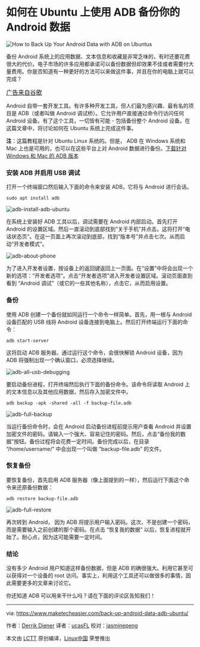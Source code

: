 如何在 Ubuntu 上使用 ADB 备份你的 Android 数据
============================================================


![](https://maketecheasier-2d0f.kxcdn.com/assets/uploads/2017/02/android-backup-ubuntu.jpg "How to Back Up Your Android Data with ADB on Ubuntus")



备份 Android 系统上的应用数据、文本信息和收藏是非常乏味的，有时还要花费很大的代价。电子市场的许多应用都承诺可以备份数据但却效果不佳或者需要付大量费用。你是否知道有一种更好的方法可以来做这件事，并且在你的电脑上就可以完成？

<small style="box-sizing: inherit; font-size: 16px;">[广告来自谷歌][9]</small>

Android 自带一套开发工具。有许多种开发工具，但人们最为感兴趣、最有名的项目是 ADB（或者叫做 Android 调试桥）。它允许用户直接通过命令行访问任何 Android 设备。有了这个工具，一切皆有可能 - 包括备份整个 Android 设备。在这篇文章中，将讨论如何在 Ubuntu 系统上完成这件事。

**注**：这篇教程是针对 Ubuntu Linux 系统的。但是， ADB 在 Windows 系统和 Mac 上也是可用的，也可以在这些平台上对 Android 数据进行备份。[下载针对 Windows 和 Mac 的 ADB 版本][10]

### 安装 ADB 并启用 USB 调试

打开一个终端窗口然后输入下面的命令来安装 ADB，它将与 Android 进行会话。

```
sudo apt install adb
```

 ![adb-install-adb-ubuntu](https://maketecheasier-2d0f.kxcdn.com/assets/uploads/2017/02/adb-install-adb-ubuntu.jpg "adb-install-adb-ubuntu")

在系统上安装好 ADB 工具以后，调试需要在 Android 内部启动。首先打开 Android 的设置区域。然后一直滚动到底部找到“关于手机”并点击。这将打开“电话状态页”。在这一页面上再次滚动到底部，找到“版本号”并点击七次。从而启动“开发者模式”。

 ![adb-about-phone](https://maketecheasier-2d0f.kxcdn.com/assets/uploads/2017/02/adb-about-phone.jpg "adb-about-phone")

为了进入开发者设置，按设备上的返回键返回上一页面。在“设置”中将会出现一个新的选项：“开发者选项”。点击“开发者选项”进入开发者设置区域。滚动页面直到看到 “Android 调试”（或它的一些其他名称），点击它，从而启用设置。

### 备份

使用 ADB 创建一个备份就如同运行一个命令一样简单。首先，用一根与 Android 设备匹配的 USB 线将 Android 设备连接到电脑上。然后打开终端运行下面的命令：

```
adb start-server
```

这将启动 ADB 服务器。通过运行这个命令，会很快解锁 Android 设备，因为 ADB 将强制出现一个确认窗口，必须选择继续。

 ![adb-all-usb-debugging](https://maketecheasier-2d0f.kxcdn.com/assets/uploads/2017/02/adb-all-usb-debugging.jpg "adb-all-usb-debugging")

要启动备份进程，打开终端然后执行下面的备份命令。该命令将读取 Android 上的文本信息以及其他应用数据，然后存入加密文件中。

```
adb backup -apk -shared -all -f backup-file.adb
```

 ![adb-full-backup](https://maketecheasier-2d0f.kxcdn.com/assets/uploads/2017/02/adb-full-backup.jpg "adb-full-backup")

当运行备份命令时，会在 Android 启动备份进程前提示用户查看 Android 并设置加密文件的密码。请输入一个强大、容易记住的密码。然后，点击“备份我的数据”按钮。备份过程将会花费一定时间。备份完成以后，在目录 “/home/username/” 中会出现一个叫做 “backup-file.adb” 的文件。

### 恢复备份

要恢复备份，首先启用 ADB 服务器（像上面提到的一样），然后运行下面这个命令来还原备份数据：


```
adb restore backup-file.adb
```

 ![adb-full-restore](https://maketecheasier-2d0f.kxcdn.com/assets/uploads/2017/02/adb-full-restore.jpg "adb-full-restore")

再次转到 Android， 因为 ADB 将提示用户输入密码。这次，不是创建一个密码，而是需要输入之前创建的那个密码。在点击 “恢复我的数据” 以后，恢复进程就开始了。耐心点，因为这可能需要一定时间。

### 结论

没有多少 Android 用户知道这样备份数据，但是 ADB 的确很强大。利用它甚至可以获得对一个设备的 root 访问。事实上，利用这个工具还可以做很多的事情，因此需要更多的文章来讨论它。

你还知道 ADB 可以用来干什么吗？请在下面的评论区告知我们！


--------------------------------------------------------------------------------

via: https://www.maketecheasier.com/back-up-android-data-adb-ubuntu/

作者：[Derrik Diener][a]
译者：[ucasFL](https://github.com/ucasFL)
校对：[jasminepeng](https://github.com/jasminepeng)

本文由 [LCTT](https://github.com/LCTT/TranslateProject) 原创编译，[Linux中国](https://linux.cn/) 荣誉推出

[a]:https://www.maketecheasier.com/author/derrikdiener/
[1]:https://www.maketecheasier.com/author/derrikdiener/
[2]:https://www.maketecheasier.com/back-up-android-data-adb-ubuntu/#comments
[3]:https://www.maketecheasier.com/category/linux-tips/
[4]:http://www.facebook.com/sharer.php?u=https%3A%2F%2Fwww.maketecheasier.com%2Fback-up-android-data-adb-ubuntu%2F
[5]:http://twitter.com/share?url=https%3A%2F%2Fwww.maketecheasier.com%2Fback-up-android-data-adb-ubuntu%2F&text=How+to+Back+Up+Your+Android+Data+with+ADB+on+Ubuntu
[6]:mailto:?subject=How%20to%20Back%20Up%20Your%20Android%20Data%20with%20ADB%20on%20Ubuntu&body=https%3A%2F%2Fwww.maketecheasier.com%2Fback-up-android-data-adb-ubuntu%2F
[7]:https://www.maketecheasier.com/download-appx-files-from-windows-store/
[8]:https://www.maketecheasier.com/airy-youtube-video-downloader-2/
[9]:https://support.google.com/adsense/troubleshooter/1631343
[10]:https://developer.android.com/studio/command-line/adb.html
